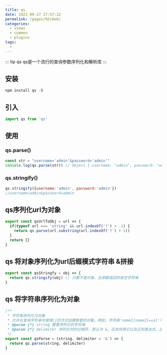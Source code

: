 ```yaml
---
title: qs
date: 2021-09-27 17:57:22
permalink: /pages/92c6e6/
categories:
  - views
  - common
  - plugins
tags:
  - 
---
```


::: tip qs
qs是一个流行的查询参数序列化和解析库
:::

## 安装

```js
npm install qs -S
```

## 引入

```js
import qs from 'qs'
```

## 使用
 
### qs.parse()

```js
const str = "username='admin'&password='admin'" 
console.log(qs.parse(str)) // Object { username: "admin", password: "admin" }
```

### qs.stringify()

```js
qs.stringify({username:'admin', password:'admin'})
//username=admin&password=admin
```

## qs序列化url为对象

```js
export const qsUrlToObj = url => {
  if(typeof url === 'string' && url.indexOf('?') > -1) {
    return qs.parse(url.substring(url.indexOf('?') + 1))
  }
  return {}
}
```

## qs 将对象序列化为url后缀模式字符串 &拼接

```js
export const qsStringfy = obj => {
  return qs.stringify(obj) // 只要不是对象，全部都返回的是空字符串
}
```

## qs 将字符串序列化为对象

```js
/**
 * 字符串序列化为对象
 * 允许在查询字符串中使用[]的方式创建嵌套的对象。例如，字符串'name1[name2]=val'可以转换为嵌套对象
 * @param {*} string 需要序列化的字符串
 * @param {*} delimiter 序列化时的分隔符，默认为 &，还支持其它以及正则表达式，比如 /[;,]/
 */
export const qsParse = (string, delimiter = '&') => {
  return qs.parse(string, delimiter)
}
```
